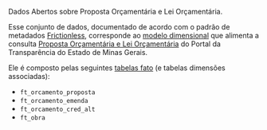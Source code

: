 Dados Abertos sobre Proposta Orçamentária e Lei Orçamentária.

Esse conjunto de dados, documentado de acordo com o padrão de metadados [Frictionless](https://frictionlessdata.io/), corresponde ao [modelo dimensional](https://pt.wikipedia.org/wiki/Modelagem_dimensional) que alimenta a consulta [Proposta Orçamentária e Lei Orçamentária](https://www.transparencia.mg.gov.br/planejamento-e-resultados/proposta-lei-orcamentaria) do Portal da Transparência do Estado de Minas Gerais.

Ele é composto pelas seguintes [tabelas fato](https://pt.wikipedia.org/wiki/Tabela_de_fatos) (e tabelas dimensões associadas):

- `ft_orcamento_proposta`
- `ft_orcamento_emenda`
- `ft_orcamento_cred_alt`
- `ft_obra`
